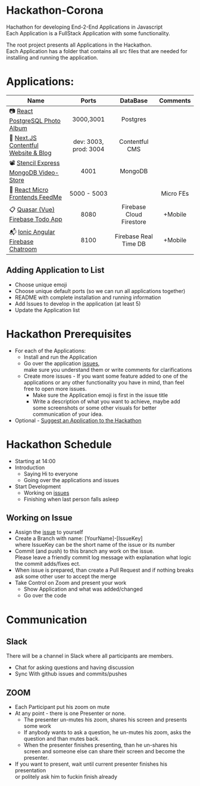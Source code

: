 # Hackathon-Corona
Hachathon for developing End-2-End Applications in Javascript<br>
Each Application is a FullStack Application with some functionality.

The root project presents all Applications in the Hackathon.<br>
Each Application has a folder that contains all src files that are needed for installing and running the application.
# Applications:
| Name   |      Ports   |      DataBase   |      Comments
|----------|:-------------:|:-------------:|:-------------:|
| 📷 [React PostgreSQL Photo Album](./react_postgreSQL_photo_album/README.md) | 3000,3001 | Postgres
| 📜 [Next.JS Contentful Website & Blog](./nextjs-website/README.md) | dev: 3003, prod: 3004 | Contentful CMS | 
| 📽️ [Stencil Express MongoDB Video-Store](./Stencil_Express_MongoDB_VideoStore/README.md) |    4001 | MongoDB
| 🍱 [React Micro Frontends FeedMe](./React_Micro_Frontends_FeedMe/README.md) |    5000 - 5003 |  | Micro FEs
| 📋 [Quasar (Vue) Firebase Todo App](./Quasar_Firebase_Todo_App/README.md) | 8080 | Firebase Cloud Firestore | +Mobile
| 📬 [Ionic Angular Firebase Chatroom](./Ionic_Angular_Chatroom/README.md) |  8100 |  Firebase Real Time DB |  +Mobile
## <a id="adding-application">Adding Application to List</a>
- Choose unique emoji 
- Choose unique default ports (so we can run all applications together)
- README with complete installation and running information
- Add Issues to develop in the application (at least 5)
- Update the Application list

# Hackathon Prerequisites
- For each of the Applications:
  - Install and run the Application
  - Go over the application [issues](https://github.com/wonderfloyd/Hackathon-Corona/issues),<br>
  make sure you understand them or write comments for clarifications
  - Create more issues - If you want some feature added to one of the applications or any other functionality you have in mind, than feel free to open more issues.
    - Make sure the Application emoji is first in the issue title
    - Write a description of what you want to achieve, maybe add some screenshots or some other visuals for better communication of your idea.
- Optional - [Suggest an Application to the Hackathon](#adding-application)
# Hackathon Schedule
- Starting at 14:00
- Introduction
  - Saying Hi to everyone
  - Going over the applications and issues
- Start Development
  - Working on [issues](https://github.com/wonderfloyd/Hackathon-Corona/issues)
  - Finishing when last person falls asleep
## Working on Issue
- Assign the [issue](https://github.com/wonderfloyd/Hackathon-Corona/issues) to yourself
- Create a Branch with name: [YourName]-[IssueKey]<br>
where IssueKey can be the short name of the issue or its number
- Commit (and push) to this branch any work on the issue.<br>
Please leave a friendly commit log message with explanation what logic the commit adds/fixes ect.
- When issue is prepared, than create a Pull Request and if nothing breaks ask some other user to accept the merge
- Take Control on Zoom and present your work
  - Show Application and what was added/changed
  - Go over the code

# Communication
## Slack
There will be a channel in Slack where all participants are members.
- Chat for asking questions and having discussion
- Sync With github issues and commits/pushes
## ZOOM
- Each Participant put his zoom on mute
- At any point - there is one Presenter or none.
  - The presenter un-mutes his zoom, shares his screen and presents some work
  - If anybody wants to ask a question, he un-mutes his zoom, asks the question and than mutes back.
  - When the presenter finishes presenting, than he un-shares his screen and someone else can share their screen and become the presenter.
- If you want to present, wait until current presenter finishes his presentation<br>
or politely ask him to fuckin finish already 

